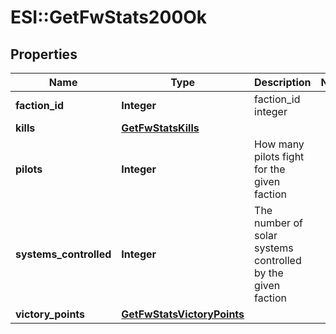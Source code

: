 # ESI::GetFwStats200Ok

## Properties
Name | Type | Description | Notes
------------ | ------------- | ------------- | -------------
**faction_id** | **Integer** | faction_id integer | 
**kills** | [**GetFwStatsKills**](GetFwStatsKills.md) |  | 
**pilots** | **Integer** | How many pilots fight for the given faction | 
**systems_controlled** | **Integer** | The number of solar systems controlled by the given faction | 
**victory_points** | [**GetFwStatsVictoryPoints**](GetFwStatsVictoryPoints.md) |  | 


